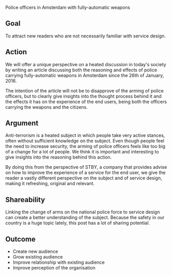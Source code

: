 Police officers in Amsterdam with fully-automatic weapons

## Goal

To attract new readers who are not necessarily familiar with service design.

## Action

We will offer a unique perspective on a heated discussion in today's society by writing an article discussing both the reasoning and effects of police carrying fully-automatic weapons in Amsterdam since the 26th of January, 2016.

The intention of the article will not be to disapprove of the arming of police officers, but to clearly give insights into the thought process behind it and the effects it has on the experience of the end users, being both the officers carrying the weapons and the citizens.

## Argument

Anti-terrorism is a heated subject in which people take very active stances, often without sufficient knowledge on the subject. Even though people feel the need to increase security, the arming of police officers feels like too big of a change for a lot of people. We think it is important and interesting to give insights into the reasoning behind this action.

By doing this from the perspective of STBY, a company that provides advise on how to improve the experience of a service for the end user, we give the reader a vastly different perspective on the subject and of service design, making it refreshing, original and relevant.

## Shareability

Linking the change of arms on the national police force to service design can create a better understanding of the subject. Because the safety in our country is a huge topic lately, this post has a lot of sharing potential.  

## Outcome

* Create new audience
* Grow existing audience
* Improve relationship with existing audience
* Improve perception of the organisation